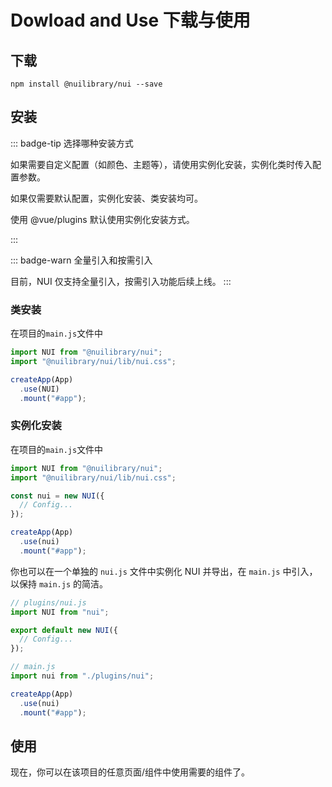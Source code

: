 # Dowload and Use 下载与使用

## 下载

```shell
npm install @nuilibrary/nui --save
```

## 安装

::: badge-tip 选择哪种安装方式

如果需要自定义配置（如颜色、主题等），请使用实例化安装，实例化类时传入配置参数。

如果仅需要默认配置，实例化安装、类安装均可。

使用 @vue/plugins 默认使用实例化安装方式。

:::

::: badge-warn 全量引入和按需引入

目前，NUI 仅支持全量引入，按需引入功能后续上线。
:::

### 类安装

在项目的`main.js`文件中

```javascript
import NUI from "@nuilibrary/nui";
import "@nuilibrary/nui/lib/nui.css";

createApp(App)
  .use(NUI)
  .mount("#app");
```

### 实例化安装

在项目的`main.js`文件中

```javascript
import NUI from "@nuilibrary/nui";
import "@nuilibrary/nui/lib/nui.css";

const nui = new NUI({
  // Config...
});

createApp(App)
  .use(nui)
  .mount("#app");
```

你也可以在一个单独的 `nui.js` 文件中实例化 NUI 并导出，在 `main.js` 中引入，以保持 `main.js` 的简洁。

```javascript
// plugins/nui.js
import NUI from "nui";

export default new NUI({
  // Config...
});

// main.js
import nui from "./plugins/nui";

createApp(App)
  .use(nui)
  .mount("#app");
```

## 使用

现在，你可以在该项目的任意页面/组件中使用需要的组件了。
